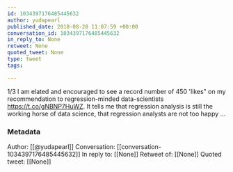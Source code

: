 ```yaml
---
id: 1034397176485445632
author: yudapearl
published_date: 2018-08-28 11:07:59 +00:00
conversation_id: 1034397176485445632
in_reply_to: None
retweet: None
quoted_tweet: None
type: tweet
tags:

---
```


1/3 I am elated and encouraged to see a record number of 450 'likes" on my recommendation to regression-minded data-scientists https://t.co/gNBNP7HuWZ. It tells me that regression analysis is still the working horse of data science, that regression analysts are not too happy ...

### Metadata

Author: [[@yudapearl]]
Conversation: [[conversation-1034397176485445632]]
In reply to: [[None]]
Retweet of: [[None]]
Quoted tweet: [[None]]
